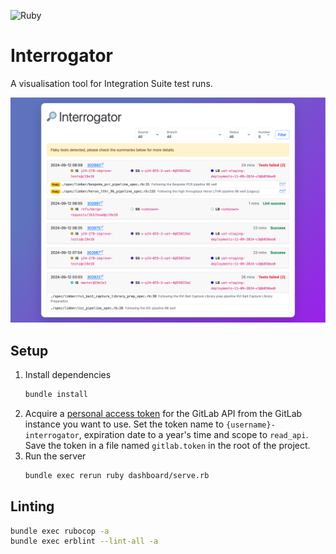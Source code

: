 ![Ruby](https://img.shields.io/badge/ruby-%23CC342D.svg?style=for-the-badge&logo=ruby&logoColor=white)

# Interrogator

A visualisation tool for Integration Suite test runs.

![Screenshot](docs/screenshot.png)

## Setup

1. Install dependencies
   ```sh
   bundle install
   ```
1. Acquire a [personal access token](https://gitlab.internal.sanger.ac.uk/-/user_settings/personal_access_tokens) for the GitLab API from the GitLab instance you want to use. Set the token name to `{username}-interrogator`, expiration date to a year's time and scope to `read_api`. Save the token in a file named `gitlab.token` in the root of the project.
1. Run the server
   ```sh
   bundle exec rerun ruby dashboard/serve.rb
   ```

## Linting

```sh
bundle exec rubocop -a
bundle exec erblint --lint-all -a
```
